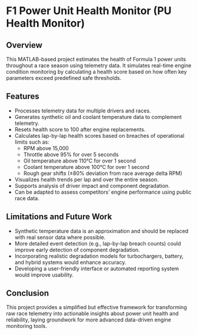# F1 Power Unit Health Monitor (PU Health Monitor)

## Overview

This MATLAB-based project estimates the health of Formula 1 power units throughout a race season using telemetry data. It simulates real-time engine condition monitoring by calculating a health score based on how often key parameters exceed predefined safe thresholds.

## Features

- Processes telemetry data for multiple drivers and races.
- Generates synthetic oil and coolant temperature data to complement telemetry.
- Resets health score to 100 after engine replacements.
- Calculates lap-by-lap health scores based on breaches of operational limits such as:
  - RPM above 15,000
  - Throttle above 95% for over 5 seconds
  - Oil temperature above 110°C for over 1 second
  - Coolant temperature above 100°C for over 1 second
  - Rough gear shifts (±80% deviation from race average delta RPM)
- Visualizes health trends per lap and over the entire season.
- Supports analysis of driver impact and component degradation.
- Can be adapted to assess competitors’ engine performance using public race data.

## Limitations and Future Work

- Synthetic temperature data is an approximation and should be replaced with real sensor data where possible.
- More detailed event detection (e.g., lap-by-lap breach counts) could improve early detection of component degradation.
- Incorporating realistic degradation models for turbochargers, battery, and hybrid systems would enhance accuracy.
- Developing a user-friendly interface or automated reporting system would improve usability.

## Conclusion

This project provides a simplified but effective framework for transforming raw race telemetry into actionable insights about power unit health and reliability, laying groundwork for more advanced data-driven engine monitoring tools.
